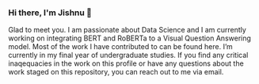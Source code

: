 ### Hi there, I'm Jishnu 👋
Glad to meet you.
I am passionate about Data Science and I am currently working on integrating BERT and RoBERTa to a Visual Question Answering model. 
Most of the work I have contributed to can be found here. I’m currently in my final year of undergraduate studies. 
If you find any critical inaqequacies in the work on this profile or have any questions about the work staged on this repository, 
you can reach out to me via email. 

<!--
**jish0402/jish0402** is a ✨ _special_ ✨ repository because its `README.md` (this file) appears on your GitHub profile.

Here are some ideas to get you started:

- 🔭 I’m currently working on ...
- 🌱 I’m currently learning ...
- 👯 I’m looking to collaborate on ...
- 🤔 I’m looking for help with ...
- 💬 Ask me about ...
- 📫 How to reach me: ...
- 😄 Pronouns: ...
- ⚡ Fun fact: ...
-->
